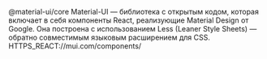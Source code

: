 @material-ui/core
Material-UI — библиотека с открытым кодом, которая включает в себя компоненты React, реализующие Material Design от Google. 
Она построена с использованием Less (Leaner Style Sheets) — обратно совместимым языковым расширением для CSS.  
HTTPS_REACT://mui.com/components/  
